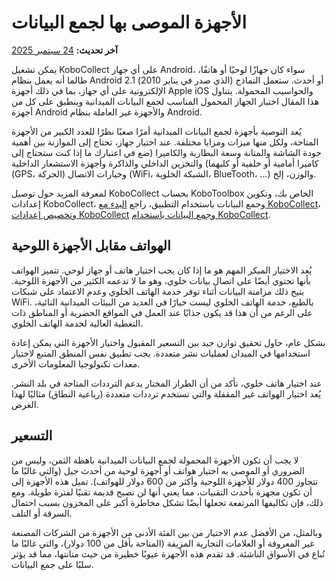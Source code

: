 # الأجهزة الموصى بها لجمع البيانات
**آخر تحديث:** <a href="https://github.com/kobotoolbox/docs/blob/a19866f2bcf05d3646beb9350085d33adfe39f89/source/devices_for_data_collection.md" class="reference">24 سبتمبر 2025</a>

يمكن تشغيل KoboCollect على أي جهاز Android، سواء كان جهازًا لوحيًا أو هاتفًا، طالما أنه يعمل بنظام Android 2.1 (الذي صدر في يناير 2010) أو أحدث. ستعمل النماذج الإلكترونية على أي جهاز، بما في ذلك أجهزة Apple iOS والحواسيب المحمولة. يتناول هذا المقال اختيار الجهاز المحمول المناسب لجمع البيانات الميدانية وينطبق على كل من أجهزة Android والأجهزة غير العاملة بنظام Android.

يُعد التوصية بأجهزة لجمع البيانات الميدانية أمرًا صعبًا نظرًا للعدد الكبير من الأجهزة المتاحة، ولكل منها ميزات ومزايا مختلفة. عند اختيار جهاز، تحتاج إلى الموازنة بين أهمية جودة الشاشة والمتانة وسعة البطارية والكاميرا (ضع في اعتبارك ما إذا كنت ستحتاج إلى كاميرا أمامية أو خلفية أو كليهما) والتخزين الداخلي والذاكرة وأجهزة الاستشعار الداخلية (GPS، الحركة) وخيارات الاتصال (WiFi، الشبكة الخلوية، BlueTooth، ...) والوزن، إلخ.

<p class="note">
    لمعرفة المزيد حول توصيل KoboCollect بحساب KoboToolbox الخاص بك، وتكوين إعدادات KoboCollect، وجمع البيانات باستخدام التطبيق، راجع <a href="https://support.kobotoolbox.org/kobocollect_on_android_latest.html">البدء مع KoboCollect</a>، و<a href="https://support.kobotoolbox.org/kobocollect_settings.html">تخصيص إعدادات KoboCollect</a> و<a href="https://support.kobotoolbox.org/data_collection_kobocollect.html">جمع البيانات باستخدام KoboCollect</a>.
</p>

## الهواتف مقابل الأجهزة اللوحية

يُعد الاختيار المبكر المهم هو ما إذا كان يجب اختيار هاتف أو جهاز لوحي. تتميز الهواتف بأنها تحتوي أيضًا على اتصال بيانات خلوي، وهو ما لا تدعمه الكثير من الأجهزة اللوحية. يتيح ذلك مزامنة البيانات أثناء توفر خدمة الهاتف الخلوي وعدم الاعتماد على شبكات WiFi. بالطبع، خدمة الهاتف الخلوي ليست خيارًا في العديد من البيئات الميدانية النائية، على الرغم من أن هذا قد يكون جذابًا عند العمل في المواقع الحضرية أو المناطق ذات التغطية العالية لخدمة الهاتف الخلوي.

بشكل عام، حاول تحقيق توازن جيد بين التسعير المقبول واختيار الأجهزة التي يمكن إعادة استخدامها في الميدان لعمليات نشر متعددة. يجب تطبيق نفس المنطق المتبع لاختيار معدات تكنولوجيا المعلومات الأخرى.

عند اختيار هاتف خلوي، تأكد من أن الطراز المختار يدعم الترددات المتاحة في بلد النشر. يُعد اختيار الهواتف غير المقفلة والتي تستخدم ترددات متعددة (رباعية النطاق) مثاليًا لهذا الغرض.

## التسعير

لا يجب أن تكون الأجهزة المحمولة لجمع البيانات الميدانية باهظة الثمن، وليس من الضروري أو الموصى به اختيار هواتف أو أجهزة لوحية من أحدث جيل (والتي غالبًا ما تتجاوز 400 دولار للأجهزة اللوحية وأكثر من 600 دولار للهواتف). تميل هذه الأجهزة إلى أن تكون مجهزة بأحدث التقنيات، مما يعني أنها لن تصبح قديمة تقنيًا لفترة طويلة. ومع ذلك، فإن تكاليفها المرتفعة تجعلها أيضًا تشكل مخاطرة أكبر على المخزون بسبب احتمال السرقة أو التلف.

وبالمثل، من الأفضل عدم الاختيار من بين الفئة الأدنى من الأجهزة من الشركات المصنعة غير المعروفة أو العلامات التجارية المزيفة (المتاحة بأقل من 100 دولار)، والتي غالبًا ما تُباع في الأسواق الناشئة. قد تقدم هذه الأجهزة عيوبًا خطيرة من حيث متانتها، مما قد يؤثر سلبًا على جمع البيانات.